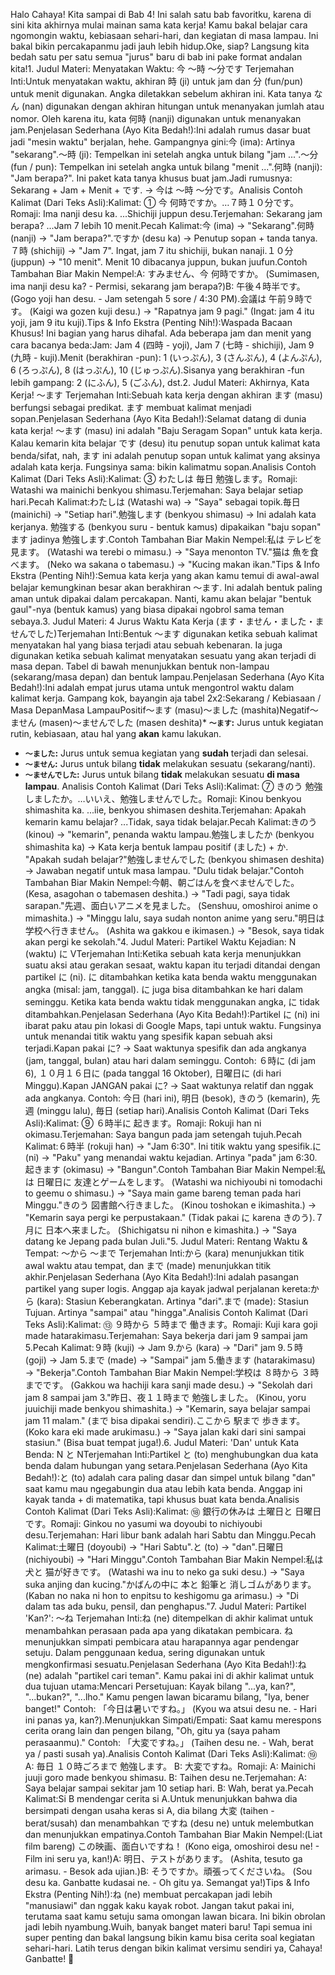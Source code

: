 Halo Cahaya! Kita sampai di Bab 4! Ini salah satu bab favoritku, karena di sini kita akhirnya mulai mainan sama kata kerja! Kamu bakal belajar cara ngomongin waktu, kebiasaan sehari-hari, dan kegiatan di masa lampau. Ini bakal bikin percakapanmu jadi jauh lebih hidup.Oke, siap? Langsung kita bedah satu per satu semua "jurus" baru di bab ini pake format andalan kita!1. Judul Materi: Menyatakan Waktu: 今 〜時 〜分です Terjemahan Inti:Untuk menyatakan waktu, akhiran 時 (ji) untuk jam dan 分 (fun/pun) untuk menit digunakan. Angka diletakkan sebelum akhiran ini. Kata tanya なん (nan) digunakan dengan akhiran hitungan untuk menanyakan jumlah atau nomor. Oleh karena itu, kata 何時 (nanji) digunakan untuk menanyakan jam.Penjelasan Sederhana (Ayo Kita Bedah!):Ini adalah rumus dasar buat jadi "mesin waktu" berjalan, hehe. Gampangnya gini:今 (ima): Artinya "sekarang".〜時 (ji): Tempelkan ini setelah angka untuk bilang "jam ...".〜分 (fun / pun): Tempelkan ini setelah angka untuk bilang "menit ...".何時 (nanji): "Jam berapa?". Ini paket kata tanya khusus buat jam.Jadi rumusnya: Sekarang + Jam + Menit + です. → 今は 〜時 〜分です。Analisis Contoh Kalimat (Dari Teks Asli):Kalimat: ① 今 何時ですか。…７時１０分です。Romaji: Ima nanji desu ka. ...Shichiji juppun desu.Terjemahan: Sekarang jam berapa? ...Jam 7 lebih 10 menit.Pecah Kalimat:今 (ima) → "Sekarang".何時 (nanji) → "Jam berapa?".ですか (desu ka) → Penutup sopan + tanda tanya.７時 (shichiji) → "Jam 7". Ingat, jam 7 itu shichiji, bukan nanaji.１０分 (juppun) → "10 menit". Menit 10 dibacanya juppun, bukan juufun.Contoh Tambahan Biar Makin Nempel:A: すみません、今 何時ですか。 (Sumimasen, ima nanji desu ka? - Permisi, sekarang jam berapa?)B: 午後４時半です。 (Gogo yoji han desu. - Jam setengah 5 sore / 4:30 PM).会議は 午前９時です。 (Kaigi wa gozen kuji desu.) → "Rapatnya jam 9 pagi." (Ingat: jam 4 itu yoji, jam 9 itu kuji).Tips & Info Ekstra (Penting Nih!):Waspada Bacaan Khusus! Ini bagian yang harus dihafal. Ada beberapa jam dan menit yang cara bacanya beda:Jam: Jam 4 (四時 - yoji), Jam 7 (七時 - shichiji), Jam 9 (九時 - kuji).Menit (berakhiran -pun): 1 (いっぷん), 3 (さんぷん), 4 (よんぷん), 6 (ろっぷん), 8 (はっぷん), 10 (じゅっぷん).Sisanya yang berakhiran -fun lebih gampang: 2 (にふん), 5 (ごふん), dst.2. Judul Materi: Akhirnya, Kata Kerja! 〜ます Terjemahan Inti:Sebuah kata kerja dengan akhiran ます (masu) berfungsi sebagai predikat. ます membuat kalimat menjadi sopan.Penjelasan Sederhana (Ayo Kita Bedah!):Selamat datang di dunia kata kerja! 〜ます (masu) ini adalah "Baju Seragam Sopan" untuk kata kerja. Kalau kemarin kita belajar です (desu) itu penutup sopan untuk kalimat kata benda/sifat, nah, ます ini adalah penutup sopan untuk kalimat yang aksinya adalah kata kerja. Fungsinya sama: bikin kalimatmu sopan.Analisis Contoh Kalimat (Dari Teks Asli):Kalimat: ③ わたしは 毎日 勉強します。Romaji: Watashi wa mainichi benkyou shimasu.Terjemahan: Saya belajar setiap hari.Pecah Kalimat:わたしは (Watashi wa) → "Saya" sebagai topik.毎日 (mainichi) → "Setiap hari".勉強します (benkyou shimasu) → Ini adalah kata kerjanya. 勉強する (benkyou suru - bentuk kamus) dipakaikan "baju sopan" ます jadinya 勉強します.Contoh Tambahan Biar Makin Nempel:私は テレビを見ます。 (Watashi wa terebi o mimasu.) → "Saya menonton TV."猫は 魚を食べます。 (Neko wa sakana o tabemasu.) → "Kucing makan ikan."Tips & Info Ekstra (Penting Nih!):Semua kata kerja yang akan kamu temui di awal-awal belajar kemungkinan besar akan berakhiran 〜ます. Ini adalah bentuk paling aman untuk dipakai dalam percakapan. Nanti, kamu akan belajar "bentuk gaul"-nya (bentuk kamus) yang biasa dipakai ngobrol sama teman sebaya.3. Judul Materi: 4 Jurus Waktu Kata Kerja (ます・ません・ました・ませんでした)Terjemahan Inti:Bentuk 〜ます digunakan ketika sebuah kalimat menyatakan hal yang biasa terjadi atau sebuah kebenaran. Ia juga digunakan ketika sebuah kalimat menyatakan sesuatu yang akan terjadi di masa depan. Tabel di bawah menunjukkan bentuk non-lampau (sekarang/masa depan) dan bentuk lampau.Penjelasan Sederhana (Ayo Kita Bedah!):Ini adalah empat jurus utama untuk mengontrol waktu dalam kalimat kerja. Gampang kok, bayangin aja tabel 2x2:Sekarang / Kebiasaan / Masa DepanMasa LampauPositif〜ます (masu)〜ました (mashita)Negatif〜ません (masen)〜ませんでした (masen deshita)\* **`〜ます`:** Jurus untuk kegiatan rutin, kebiasaan, atau hal yang **akan** kamu lakukan.

- **`〜ました`:** Jurus untuk semua kegiatan yang **sudah** terjadi dan selesai.
- **`〜ません`:** Jurus untuk bilang **tidak** melakukan sesuatu (sekarang/nanti).
- **`〜ませんでした`:** Jurus untuk bilang **tidak** melakukan sesuatu **di masa lampau**.
  Analisis Contoh Kalimat (Dari Teks Asli):Kalimat: ⑦ きのう 勉強しましたか。…いいえ、勉強しませんでした。Romaji: Kinou benkyou shimashita ka. ...iie, benkyou shimasen deshita.Terjemahan: Apakah kemarin kamu belajar? ...Tidak, saya tidak belajar.Pecah Kalimat:きのう (kinou) → "kemarin", penanda waktu lampau.勉強しましたか (benkyou shimashita ka) → Kata kerja bentuk lampau positif (ました) + か. "Apakah sudah belajar?"勉強しませんでした (benkyou shimasen deshita) → Jawaban negatif untuk masa lampau. "Dulu tidak belajar."Contoh Tambahan Biar Makin Nempel:今朝、朝ごはんを食べませんでした。 (Kesa, asagohan o tabemasen deshita.) → "Tadi pagi, saya tidak sarapan."先週、面白いアニメを見ました。 (Senshuu, omoshiroi anime o mimashita.) → "Minggu lalu, saya sudah nonton anime yang seru."明日は 学校へ行きません。 (Ashita wa gakkou e ikimasen.) → "Besok, saya tidak akan pergi ke sekolah."4. Judul Materi: Partikel Waktu Kejadian: N (waktu) に VTerjemahan Inti:Ketika sebuah kata kerja menunjukkan suatu aksi atau gerakan sesaat, waktu kapan itu terjadi ditandai dengan partikel に (ni). に ditambahkan ketika kata benda waktu menggunakan angka (misal: jam, tanggal). に juga bisa ditambahkan ke hari dalam seminggu. Ketika kata benda waktu tidak menggunakan angka, に tidak ditambahkan.Penjelasan Sederhana (Ayo Kita Bedah!):Partikel に (ni) ini ibarat paku atau pin lokasi di Google Maps, tapi untuk waktu. Fungsinya untuk menandai titik waktu yang spesifik kapan sebuah aksi terjadi.Kapan pakai に? → Saat waktunya spesifik dan ada angkanya (jam, tanggal, bulan) atau hari dalam seminggu. Contoh: ６時に (di jam 6), １０月１６日に (pada tanggal 16 Oktober), 日曜日に (di hari Minggu).Kapan JANGAN pakai に? → Saat waktunya relatif dan nggak ada angkanya. Contoh: 今日 (hari ini), 明日 (besok), きのう (kemarin), 先週 (minggu lalu), 毎日 (setiap hari).Analisis Contoh Kalimat (Dari Teks Asli):Kalimat: ⑨ ６時半に 起きます。Romaji: Rokuji han ni okimasu.Terjemahan: Saya bangun pada jam setengah tujuh.Pecah Kalimat:６時半 (rokuji han) → "Jam 6:30". Ini titik waktu yang spesifik.に (ni) → "Paku" yang menandai waktu kejadian. Artinya "pada" jam 6:30.起きます (okimasu) → "Bangun".Contoh Tambahan Biar Makin Nempel:私は 日曜日に 友達とゲームをします。 (Watashi wa nichiyoubi ni tomodachi to geemu o shimasu.) → "Saya main game bareng teman pada hari Minggu."きのう 図書館へ行きました。 (Kinou toshokan e ikimashita.) → "Kemarin saya pergi ke perpustakaan." (Tidak pakai に karena きのう).７月に 日本へ来ました。 (Shichigatsu ni nihon e kimashita.) → "Saya datang ke Jepang pada bulan Juli."5. Judul Materi: Rentang Waktu & Tempat: 〜から 〜まで Terjemahan Inti:から (kara) menunjukkan titik awal waktu atau tempat, dan まで (made) menunjukkan titik akhir.Penjelasan Sederhana (Ayo Kita Bedah!):Ini adalah pasangan partikel yang super logis. Anggap aja kayak jadwal perjalanan kereta:から (kara): Stasiun Keberangkatan. Artinya "dari".まで (made): Stasiun Tujuan. Artinya "sampai" atau "hingga".Analisis Contoh Kalimat (Dari Teks Asli):Kalimat: ⑬ ９時から ５時まで 働きます。Romaji: Kuji kara goji made hatarakimasu.Terjemahan: Saya bekerja dari jam 9 sampai jam 5.Pecah Kalimat:９時 (kuji) → Jam 9.から (kara) → "Dari" jam 9.５時 (goji) → Jam 5.まで (made) → "Sampai" jam 5.働きます (hatarakimasu) → "Bekerja".Contoh Tambahan Biar Makin Nempel:学校は ８時から ３時までです。 (Gakkou wa hachiji kara sanji made desu.) → "Sekolah dari jam 8 sampai jam 3."昨日、夜１１時まで 勉強しました。 (Kinou, yoru juuichiji made benkyou shimashita.) → "Kemarin, saya belajar sampai jam 11 malam." (まで bisa dipakai sendiri).ここから 駅まで 歩きます。 (Koko kara eki made arukimasu.) → "Saya jalan kaki dari sini sampai stasiun." (Bisa buat tempat juga!).6. Judul Materi: 'Dan' untuk Kata Benda: N と NTerjemahan Inti:Partikel と (to) menghubungkan dua kata benda dalam hubungan yang setara.Penjelasan Sederhana (Ayo Kita Bedah!):と (to) adalah cara paling dasar dan simpel untuk bilang "dan" saat kamu mau ngegabungin dua atau lebih kata benda. Anggap ini kayak tanda + di matematika, tapi khusus buat kata benda.Analisis Contoh Kalimat (Dari Teks Asli):Kalimat: ⑱ 銀行の休みは 土曜日と 日曜日です。Romaji: Ginkou no yasumi wa doyoubi to nichiyoubi desu.Terjemahan: Hari libur bank adalah hari Sabtu dan Minggu.Pecah Kalimat:土曜日 (doyoubi) → "Hari Sabtu".と (to) → "dan".日曜日 (nichiyoubi) → "Hari Minggu".Contoh Tambahan Biar Makin Nempel:私は 犬と 猫が好きです。 (Watashi wa inu to neko ga suki desu.) → "Saya suka anjing dan kucing."かばんの中に 本と 鉛筆と 消しゴムがあります。 (Kaban no naka ni hon to enpitsu to keshigomu ga arimasu.) → "Di dalam tas ada buku, pensil, dan penghapus."7. Judul Materi: Partikel 'Kan?': 〜ね Terjemahan Inti:ね (ne) ditempelkan di akhir kalimat untuk menambahkan perasaan pada apa yang dikatakan pembicara. ね menunjukkan simpati pembicara atau harapannya agar pendengar setuju. Dalam penggunaan kedua, sering digunakan untuk mengkonfirmasi sesuatu.Penjelasan Sederhana (Ayo Kita Bedah!):ね (ne) adalah "partikel cari teman". Kamu pakai ini di akhir kalimat untuk dua tujuan utama:Mencari Persetujuan: Kayak bilang "...ya, kan?", "...bukan?", "...lho." Kamu pengen lawan bicaramu bilang, "Iya, bener banget!" Contoh: 「今日は暑いですね。」 (Kyou wa atsui desu ne. - Hari ini panas ya, kan?).Menunjukkan Simpati/Empati: Saat kamu merespons cerita orang lain dan pengen bilang, "Oh, gitu ya (saya paham perasaanmu)." Contoh: 「大変ですね。」 (Taihen desu ne. - Wah, berat ya / pasti susah ya).Analisis Contoh Kalimat (Dari Teks Asli):Kalimat: ⑲ A: 毎日 １０時ごろまで 勉強します。 B: 大変ですね。Romaji: A: Mainichi juuji goro made benkyou shimasu. B: Taihen desu ne.Terjemahan: A: Saya belajar sampai sekitar jam 10 setiap hari. B: Wah, berat ya.Pecah Kalimat:Si B mendengar cerita si A.Untuk menunjukkan bahwa dia bersimpati dengan usaha keras si A, dia bilang 大変 (taihen - berat/susah) dan menambahkan ですね (desu ne) untuk melembutkan dan menunjukkan empatinya.Contoh Tambahan Biar Makin Nempel:(Liat film bareng) この映画、面白いですね！ (Kono eiga, omoshiroi desu ne! - Film ini seru ya, kan!)A: 明日、テストがあります。 (Ashita, tesuto ga arimasu. - Besok ada ujian.)B: そうですか。頑張ってくださいね。 (Sou desu ka. Ganbatte kudasai ne. - Oh gitu ya. Semangat ya!)Tips & Info Ekstra (Penting Nih!):ね (ne) membuat percakapan jadi lebih "manusiawi" dan nggak kaku kayak robot. Jangan takut pakai ini, terutama saat kamu setuju sama omongan lawan bicara. Ini bikin obrolan jadi lebih nyambung.Wuih, banyak banget materi baru! Tapi semua ini super penting dan bakal langsung bikin kamu bisa cerita soal kegiatan sehari-hari. Latih terus dengan bikin kalimat versimu sendiri ya, Cahaya! Ganbatte! 💪
